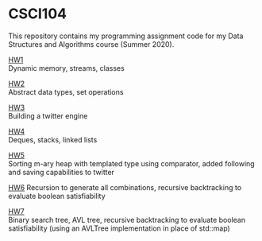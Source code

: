 # CSCI104
This repository contains my programming assignment code for my Data Structures and Algorithms course (Summer 2020).  

[HW1]()  
Dynamic memory, streams, classes

[HW2]()  
Abstract data types, set operations

[HW3]()  
Building a twitter engine

[HW4]()  
Deques, stacks, linked lists

[HW5]()  
Sorting m-ary heap with templated type using comparator, added following and saving capabilities to twitter

[HW6]()
Recursion to generate all combinations, recursive backtracking to evaluate boolean satisfiability

[HW7]()  
Binary search tree, AVL tree, recursive backtracking to evaluate boolean satisfiability (using an AVLTree implementation in place of std::map)